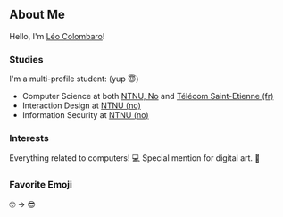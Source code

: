 ## About Me

Hello, I'm [Léo Colombaro](https://colombaro.fr)!

### Studies
I'm a multi-profile student: (yup 😇)
* Computer Science at both [NTNU, No](https://www.ntnu.edu/) and [Télécom Saint-Etienne (fr)](https://www.telecom-st-etienne.fr/)
* Interaction Design at [NTNU (no)](https://www.ntnu.edu/)
* Information Security at [NTNU (no)](https://www.ntnu.edu/)

### Interests
Everything related to computers! 💻
Special mention for digital art. 🎨
 
### Favorite Emoji
🤓 -> 😎
